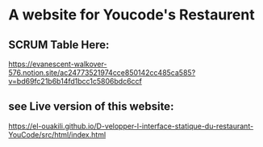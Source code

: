# A website for Youcode's Restaurent
## SCRUM Table Here:
https://evanescent-walkover-576.notion.site/ac24773521974cce850142cc485ca585?v=bd69fc21b6b14fd1bcc1c5806bdc6ccf
## see Live version of this website:
https://el-ouakili.github.io/D-velopper-l-interface-statique-du-restaurant-YouCode/src/html/index.html

